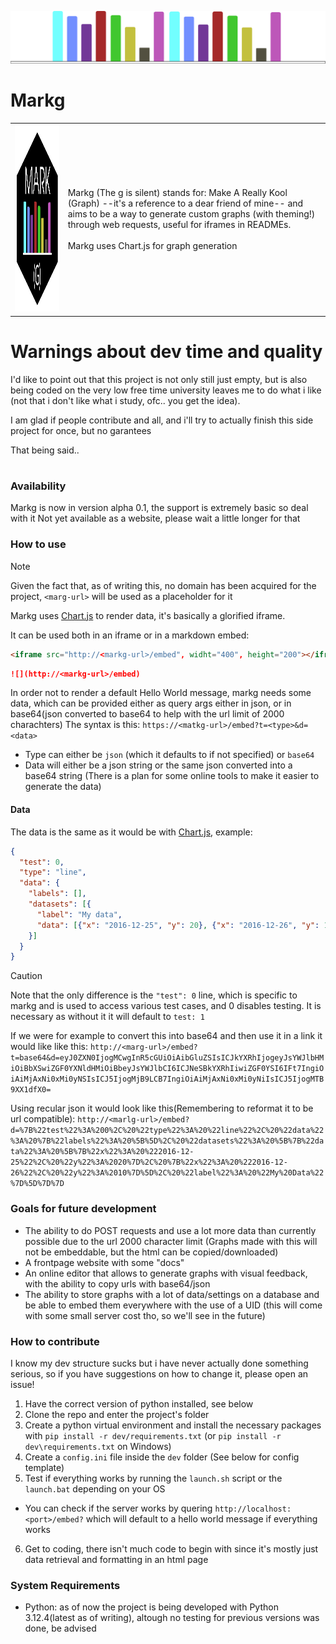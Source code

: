 ![](assets/Mark_banner.svg)
# Markg

<table>
  <tr>
    <td>
      <img src="assets/Mark_icon.svg" alt="Mark Icon" width="300" height="300">
    </td>
    <td>
      Markg (The g is silent) stands for: Make A Really Kool (Graph) --it's a reference to a dear friend of mine-- and aims to be a way to generate custom graphs (with theming!) through web requests, useful for iframes in READMEs.<br><br>
      Markg uses Chart.js for graph generation
    </td>
  </tr>
</table>

# Warnings about dev time and quality
I'd like to point out that this project is not only still just empty, but is also being coded on the very low free time university leaves me to do what i like (not that i don't like what i study, ofc.. you get the idea).

I am glad if people contribute and all, and i'll try to actually finish this side project for once, but no garantees

That being said..

# 

### Availability
Markg is now in version alpha 0.1, the support is extremely basic so deal with it
Not yet available as a website, please wait a little longer for that

### How to use
> [!NOTE]
> Given the fact that, as of writing this, no domain has been acquired for the project, `<marg-url>` will be used as a placeholder for it

Markg uses [Chart.js](https://www.chartjs.org/) to render data, it's basically a glorified iframe.

It can be used both in an iframe or in a markdown embed:
```html
<iframe src="http://<markg-url>/embed", widht="400", height="200"></iframe>
```
```md
![](http://<markg-url>/embed)
```

In order not to render a default Hello World message, markg needs some data, which can be provided either as query args either in json, or in base64(json converted to base64 to help with the url limit of 2000 charachters)
The syntax is this: `https://<matkg-url>/embed?t=<type>&d=<data>`
- Type can either be `json` (which it defaults to if not specified) or `base64`
- Data will either be a json string or the same json converted into a base64 string (There is a plan for some online tools to make it easier to generate the data)

#### Data
The data is the same as it would be with [Chart.js](https://www.chartjs.org/docs/latest/general/data-structures.html), example:
```json
{
  "test": 0,
  "type": "line",
  "data": {
    "labels": [],
    "datasets": [{
      "label": "My data",
      "data": [{"x": "2016-12-25", "y": 20}, {"x": "2016-12-26", "y": 10}]
    }]
  }
}
```

> [!CAUTION]
> Note that the only difference is the `"test": 0` line, which is specific to markg and is used to access various test cases, and 0 disables testing. It is necessary as without it it will default to `test: 1`

If we were for example to convert this into base64 and then use it in a link it would like like this: `http://<marg-url>/embed?t=base64&d=eyJ0ZXN0IjogMCwgInR5cGUiOiAibGluZSIsICJkYXRhIjogeyJsYWJlbHMiOiBbXSwiZGF0YXNldHMiOiBbeyJsYWJlbCI6ICJNeSBkYXRhIiwiZGF0YSI6IFt7IngiOiAiMjAxNi0xMi0yNSIsICJ5IjogMjB9LCB7IngiOiAiMjAxNi0xMi0yNiIsICJ5IjogMTB9XX1dfX0=`

Using recular json it would look like this(Remembering to reformat it to be url compatible): `http://<marlg-url>/embed?d=%7B%22test%22%3A%200%2C%20%22type%22%3A%20%22line%22%2C%20%22data%22%3A%20%7B%22labels%22%3A%20%5B%5D%2C%20%22datasets%22%3A%20%5B%7B%22data%22%3A%20%5B%7B%22x%22%3A%20%222016-12-25%22%2C%20%22y%22%3A%2020%7D%2C%20%7B%22x%22%3A%20%222016-12-26%22%2C%20%22y%22%3A%2010%7D%5D%2C%20%22label%22%3A%20%22My%20Data%22%7D%5D%7D%7D`


### Goals for future development
- The ability to do POST requests and use a lot more data than currently possible due to the url 2000 character limit (Graphs made with this will not be embeddable, but the html can be copied/downloaded)
- A frontpage website with some "docs"
- An online editor that allows to generate graphs with visual feedback, with the ability to copy urls with base64/json
- The ability to store graphs with a lot of data/settings on a database and be able to embed them everywhere with the use of a UID (this will come with some small server cost tho, so we'll see in the future)

### How to contribute
I know my dev structure sucks but i have never actually done something serious, so if you have suggestions on how to change it, please open an issue!

1. Have the correct version of python installed, see below
2. Clone the repo and enter the project's folder
3. Create a python virtual environment and install the necessary packages with `pip install -r dev/requirements.txt` (or `pip install -r dev\requirements.txt` on Windows)
4. Create a `config.ini` file inside the `dev` folder (See below for config template)
5. Test if everything works by running the `launch.sh` script or the `launch.bat` depending on your OS
  - You can check if the server works by quering `http://localhost:<port>/embed?` which will default to a hello world message if everything works
6. Get to coding, there isn't much code to begin with since it's mostly just data retrieval and formatting in an html page

### System Requirements
- Python: as of now the project is being developed with Python 3.12.4(latest as of writing), altough no testing for previous versions was done, be advised

